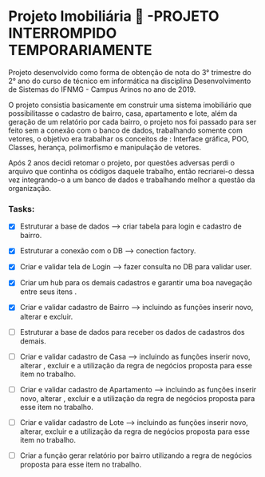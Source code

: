 # Projeto Imobiliária :office: -PROJETO INTERROMPIDO TEMPORARIAMENTE

Projeto desenvolvido como forma de obtenção de nota do 3° trimestre do 2° ano do curso de técnico em informática na disciplina Desenvolvimento de Sistemas do IFNMG - Campus Arinos no ano de 2019.

O projeto consistia basicamente em construir uma sistema imobiliário que possibilitasse o cadastro de bairro, casa, apartamento e lote, além da geração de um relatório por cada bairro, o projeto nos foi passado para ser feito sem a conexão com o banco de dados, trabalhando somente com vetores, o objetivo era trabalhar os conceitos de : Interface gráfica, POO, Classes, herança, polimorfismo e manipulação de vetores.

Após 2 anos decidi retomar o projeto, por questões adversas perdi o arquivo que continha os códigos daquele trabalho, então recriarei-o dessa vez integrando-o a um banco de dados e trabalhando melhor a questão da organização.

### Tasks:

- [x] Estruturar a base de dados --> criar tabela para login e  cadastro de bairro.

- [x] Estruturar a conexão com o DB --> conection factory.

- [x] Criar e validar tela de Login --> fazer consulta no DB para validar user.

- [x] Criar um hub para os demais cadastros e garantir uma boa navegação entre seus itens .

- [x] Criar e validar cadastro de Bairro --> incluindo as funções inserir novo, alterar e excluir.
- [ ] Estruturar a base de dados para receber os dados de cadastros dos demais.

- [ ] Criar e validar cadastro de Casa --> incluindo as funções inserir novo, alterar , excluir e a utilização da regra de negócios proposta para esse item no trabalho.

- [ ] Criar e validar cadastro de Apartamento --> incluindo as funções inserir novo, alterar , excluir e a utilização da  regra de negócios proposta para esse item no trabalho.

- [ ] Criar e validar cadastro de Lote --> incluindo as funções inserir novo, alterar, excluir e a utilização da  regra de negócios proposta para esse item no trabalho.

- [ ] Criar a função gerar relatório por bairro utilizando a regra de negócios proposta para esse item no trabalho.










